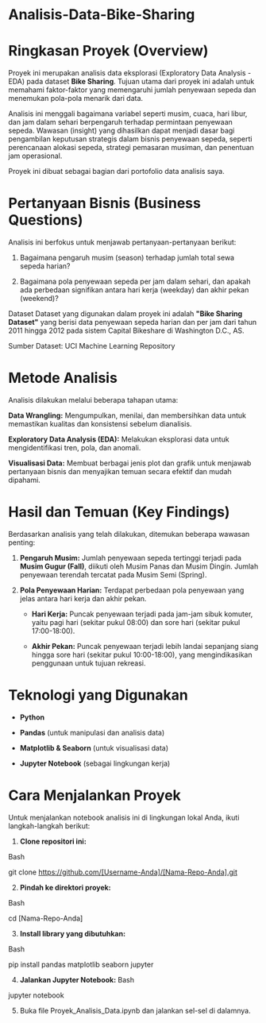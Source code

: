 # Analisis-Data-Bike-Sharing

# Ringkasan Proyek (Overview)
Proyek ini merupakan analisis data eksplorasi (Exploratory Data Analysis - EDA) pada dataset **Bike Sharing**. Tujuan utama dari proyek ini adalah untuk memahami faktor-faktor yang memengaruhi jumlah penyewaan sepeda dan menemukan pola-pola menarik dari data.

Analisis ini menggali bagaimana variabel seperti musim, cuaca, hari libur, dan jam dalam sehari berpengaruh terhadap permintaan penyewaan sepeda. Wawasan (insight) yang dihasilkan dapat menjadi dasar bagi pengambilan keputusan strategis dalam bisnis penyewaan sepeda, seperti perencanaan alokasi sepeda, strategi pemasaran musiman, dan penentuan jam operasional.

Proyek ini dibuat sebagai bagian dari portofolio data analisis saya.

# Pertanyaan Bisnis (Business Questions)
Analisis ini berfokus untuk menjawab pertanyaan-pertanyaan berikut:

1. Bagaimana pengaruh musim (season) terhadap jumlah total sewa sepeda harian?

2. Bagaimana pola penyewaan sepeda per jam dalam sehari, dan apakah ada perbedaan signifikan antara hari kerja (weekday) dan akhir pekan (weekend)?

Dataset
Dataset yang digunakan dalam proyek ini adalah **"Bike Sharing Dataset"** yang berisi data penyewaan sepeda harian dan per jam dari tahun 2011 hingga 2012 pada sistem Capital Bikeshare di Washington D.C., AS.

Sumber Dataset: UCI Machine Learning Repository

# Metode Analisis
Analisis dilakukan melalui beberapa tahapan utama:

**Data Wrangling:** Mengumpulkan, menilai, dan membersihkan data untuk memastikan kualitas dan konsistensi sebelum dianalisis.

**Exploratory Data Analysis (EDA):** Melakukan eksplorasi data untuk mengidentifikasi tren, pola, dan anomali.

**Visualisasi Data:** Membuat berbagai jenis plot dan grafik untuk menjawab pertanyaan bisnis dan menyajikan temuan secara efektif dan mudah dipahami.

# Hasil dan Temuan (Key Findings)
Berdasarkan analisis yang telah dilakukan, ditemukan beberapa wawasan penting:

1. **Pengaruh Musim:** Jumlah penyewaan sepeda tertinggi terjadi pada **Musim Gugur (Fall)**, diikuti oleh Musim Panas dan Musim Dingin. Jumlah penyewaan terendah tercatat pada Musim Semi (Spring).

2. **Pola Penyewaan Harian:** Terdapat perbedaan pola penyewaan yang jelas antara hari kerja dan akhir pekan.

   - **Hari Kerja:** Puncak penyewaan terjadi pada jam-jam sibuk komuter, yaitu pagi hari (sekitar pukul 08:00) dan sore hari (sekitar pukul 17:00-18:00).

   - **Akhir Pekan:** Puncak penyewaan terjadi lebih landai sepanjang siang hingga sore hari (sekitar pukul 10:00-18:00), yang mengindikasikan penggunaan untuk tujuan rekreasi.

# Teknologi yang Digunakan
- **Python**

- **Pandas** (untuk manipulasi dan analisis data)

- **Matplotlib & Seaborn** (untuk visualisasi data)

- **Jupyter Notebook** (sebagai lingkungan kerja)

# Cara Menjalankan Proyek
Untuk menjalankan notebook analisis ini di lingkungan lokal Anda, ikuti langkah-langkah berikut:

1. **Clone repositori ini:**

Bash

git clone https://github.com/[Username-Anda]/[Nama-Repo-Anda].git

2. **Pindah ke direktori proyek:**

Bash

cd [Nama-Repo-Anda]

3. **Install library yang dibutuhkan:**

Bash

pip install pandas matplotlib seaborn jupyter

4. **Jalankan Jupyter Notebook:**
Bash

jupyter notebook

5. Buka file Proyek_Analisis_Data.ipynb dan jalankan sel-sel di dalamnya.

